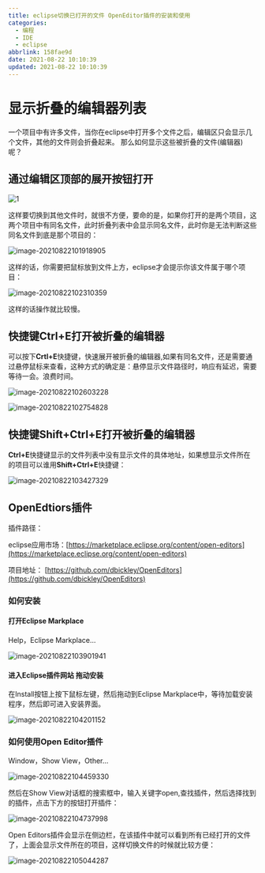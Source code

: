 ```yaml
---
title: eclipse切换已打开的文件 OpenEditor插件的安装和使用
categories:
  - 编程
  - IDE
  - eclipse
abbrlink: 158fae9d
date: 2021-08-22 10:10:39
updated: 2021-08-22 10:10:39
---
```

# 显示折叠的编辑器列表
一个项目中有许多文件，当你在eclipse中打开多个文件之后，编辑区只会显示几个文件，其他的文件则会折叠起来。
那么如何显示这些被折叠的文件(编辑器)呢？
## 通过编辑区顶部的展开按钮打开

![1](https://gitee.com/XiaoLan223/images/raw/master/Blog/Sum/20210822101535.png)

这样要切换到其他文件时，就很不方便，要命的是，如果你打开的是两个项目，这两个项目中有同名文件，此时折叠列表中会显示同名文件，此时你是无法判断这些同名文件到底是那个项目的：

![image-20210822101918905](https://gitee.com/XiaoLan223/images/raw/master/Blog/Sum/20210822101919.png)

这样的话，你需要把鼠标放到文件上方，eclipse才会提示你该文件属于哪个项目：

![image-20210822102310359](https://gitee.com/XiaoLan223/images/raw/master/Blog/Sum/20210822102310.png)

这样的话操作就比较慢。

## 快捷键Ctrl+E打开被折叠的编辑器

可以按下**Crtl+E**快捷键，快速展开被折叠的编辑器,如果有同名文件，还是需要通过悬停鼠标来查看，这种方式的确定是：悬停显示文件路径时，响应有延迟，需要等待一会。浪费时间。

![image-20210822102603228](https://gitee.com/XiaoLan223/images/raw/master/Blog/Sum/20210822102603.png)

![image-20210822102754828](https://gitee.com/XiaoLan223/images/raw/master/Blog/Sum/20210822102754.png)

## 快捷键Shift+Ctrl+E打开被折叠的编辑器

**Ctrl+E**快捷键显示的文件列表中没有显示文件的具体地址，如果想显示文件所在的项目可以谁用**Shift+Ctrl+E**快捷键：

![image-20210822103427329](https://gitee.com/XiaoLan223/images/raw/master/Blog/Sum/20210822103427.png)

## OpenEdtiors插件
插件路径：

eclipse应用市场：[https://marketplace.eclipse.org/content/open-editors](https://marketplace.eclipse.org/content/open-editors)

项目地址：
[https://github.com/dbickley/OpenEditors](https://github.com/dbickley/OpenEditors)

### 如何安装

#### 打开Eclipse Markplace

Help，Eclipse Markplace...

![image-20210822103901941](https://gitee.com/XiaoLan223/images/raw/master/Blog/Sum/20210822103902.png)

#### 进入Eclipse插件网站 拖动安装

在Install按钮上按下鼠标左键，然后拖动到Eclipse Markplace中，等待加载安装程序，然后即可进入安装界面。

![image-20210822104201152](https://gitee.com/XiaoLan223/images/raw/master/Blog/Sum/20210822104201.png)

### 如何使用Open Editor插件

Window，Show View，Other...

![image-20210822104459330](https://gitee.com/XiaoLan223/images/raw/master/Blog/Sum/20210822104459.png)

然后在Show View对话框的搜索框中，输入关键字open,查找插件，然后选择找到的插件，点击下方的按钮打开插件：

![image-20210822104737998](https://gitee.com/XiaoLan223/images/raw/master/Blog/Sum/20210822104738.png)

Open  Editors插件会显示在侧边栏，在该插件中就可以看到所有已经打开的文件了，上面会显示文件所在的项目，这样切换文件的时候就比较方便：

![image-20210822105044287](https://gitee.com/XiaoLan223/images/raw/master/Blog/Sum/20210822105044.png)

